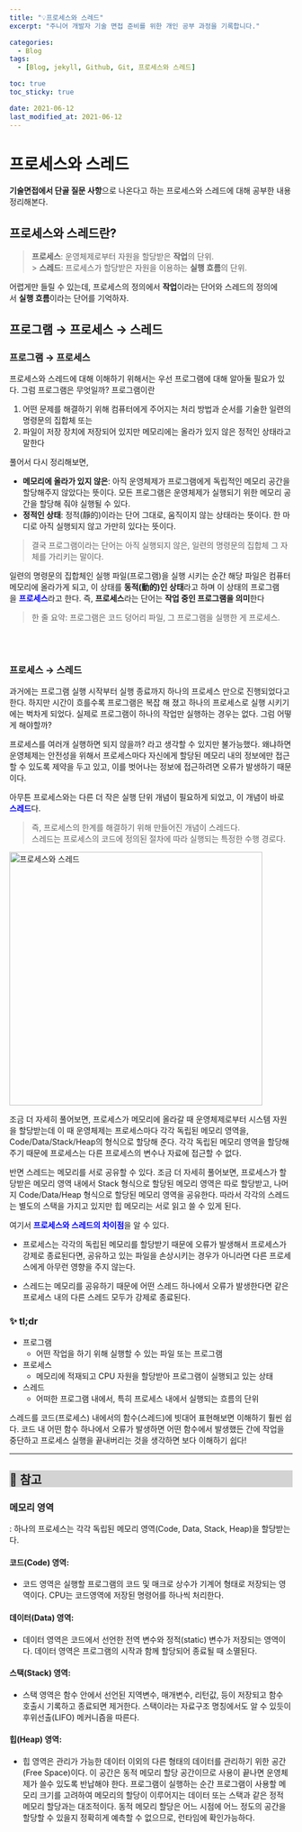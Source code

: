 ```yaml
---
title: "💡프로세스와 스레드"
excerpt: "주니어 개발자 기술 면접 준비를 위한 개인 공부 과정을 기록합니다."

categories:
  - Blog
tags:
  - [Blog, jekyll, Github, Git, 프로세스와 스레드]

toc: true
toc_sticky: true

date: 2021-06-12
last_modified_at: 2021-06-12
---
```


# 프로세스와 스레드

**기술면접에서 단골 질문 사항**으로 나온다고 하는 프로세스와 스레드에 대해 공부한 내용 정리해본다.

## 프로세스와 스레드란?

> **프로세스**: 운영체제로부터 자원을 할당받은 **작업**의 단위. <br /> > **스레드**: 프로세스가 할당받은 자원을 이용하는 **실행 흐름**의 단위.

어렵게만 들릴 수 있는데, 프로세스의 정의에서 **작업**이라는 단어와 스레드의 정의에서 **실행 흐름**이라는 단어를 기억하자.

## 프로그램 → 프로세스 → 스레드

### 프로그램 → 프로세스

프로세스와 스레드에 대해 이해하기 위해서는 우선 프로그램에 대해 알아둘 필요가 있다. 그럼 프로그램은 무엇일까? 프로그램이란

1. 어떤 문제를 해결하기 위해 컴퓨터에게 주어지는 처리 방법과 순서를 기술한 일련의 명령문의 집합체 또는
2. 파일이 저장 장치에 저장되어 있지만 메모리에는 올라가 있지 않은 정적인 상태라고 말한다

풀어서 다시 정리해보면,<br />

- **메모리에 올라가 있지 않은**: 아직 운영체제가 프로그램에게 독립적인 메모리 공간을 할당해주지 않았다는 뜻이다. 모든 프로그램은 운영체제가 실행되기 위한 메모리 공간을 할당해 줘야 실행될 수 있다.
- **정적인 상태**: 정적(靜的)이라는 단어 그대로, 움직이지 않는 상태라는 뜻이다. 한 마디로 아직 실행되지 않고 가만히 있다는 뜻이다.

> 결국 프로그램이라는 단어는 아직 실행되지 않은, 일련의 명령문의 집합체 그 자체를 가리키는 말이다.

일련의 명령문의 집합체인 실행 파일(프로그램)을 실행 시키는 순간 해당 파일은 컴퓨터 메모리에 올라가게 되고, 이 상태를 **동적(動的)인 상태**라고 하며 이 상태의 프로그램을 <span style="color:blue">**프로세스**</span>라고 한다.
즉, **프로세스**라는 단어는 **작업 중인 프로그램을 의미**한다

> 한 줄 요약: 프로그램은 코드 덩어리 파일, 그 프로그램을 실행한 게 프로세스.

<br /><br />

### 프로세스 → 스레드

과거에는 프로그램 실행 시작부터 실행 종료까지 하나의 프로세스 만으로 진행되었다고 한다. 하지만 시간이 흐를수록 프로그램은 복잡 해 졌고 하나의 프로세스로 실행 시키기에는 벅차게 되었다. 실제로 프로그램이 하나의 작업만 실행하는 경우는 없다. 그럼 어떻게 해야할까?

프로세스를 여러개 실행하면 되지 않을까? 라고 생각할 수 있지만 불가능했다. 왜냐하면 운영체제는 안전성을 위해서 프로세스마다 자신에게 할당된 메모리 내의 정보에만 접근할 수 있도록 제약을 두고 있고, 이를 벗어나는 정보에 접근하려면 오류가 발생하기 때문이다.

아무튼 프로세스와는 다른 더 작은 실행 단위 개념이 필요하게 되었고, 이 개념이 바로 <span style="color:blue">**스레드**</span>다.

> 즉, 프로세스의 한계를 해결하기 위해 만들어진 개념이 스레드다. <br />
> 스레드는 프로세스의 코드에 정의된 절차에 따라 실행되는 특정한 수행 경로다.

<img alt="프로세스와 스레드" src="https://mblogthumb-phinf.pstatic.net/MjAxODAzMDFfMTkz/MDAxNTE5ODM5NTQ4MTQ2.kFxrV0b3md0ukj58I4_Us7IILfMx2h-Sm7Eo_mB8O90g.J9MYHCS2xFR9uNw0uDl-WZ5iGaiQAEFC-aLiZ8uktq4g.PNG.gjcka1234/ccc.png?type=w800" width="450px" ></img><br/>

조금 더 자세히 풀어보면,
프로세스가 메모리에 올라갈 때 운영체제로부터 시스템 자원을 할당받는데 이 때 운영체제는 프로세스마다 각각 독립된 메모리 영역을, Code/Data/Stack/Heap의 형식으로 할당해 준다. 각각 독립된 메모리 영역을 할당해 주기 때문에 프로세스는 다른 프로세스의 변수나 자료에 접근할 수 없다.

반면 스레드는 메모리를 서로 공유할 수 있다. 조금 더 자세히 풀어보면, 프로세스가 할당받은 메모리 영역 내에서 Stack 형식으로 할당된 메모리 영역은 따로 할당받고, 나머지 Code/Data/Heap 형식으로 할당된 메모리 영역을 공유한다. 따라서 각각의 스레드는 별도의 스택을 가지고 있지만 힙 메모리는 서로 읽고 쓸 수 있게 된다.

여기서 <span style="color:blue">**프로세스와 스레드의 차이점**</span>을 알 수 있다.

- 프로세스는 각각의 독립된 메모리를 할당받기 때문에 오류가 발생해서 프로세스가 강제로 종료된다면, 공유하고 있는 파일을 손상시키는 경우가 아니라면 다른 프로세스에게 아무런 영향을 주지 않는다.

- 스레드는 메모리를 공유하기 때문에 어떤 스레드 하나에서 오류가 발생한다면 같은 프로세스 내의 다른 스레드 모두가 강제로 종료된다.

### ✨ tl;dr

- 프로그램
  - 어떤 작업을 하기 위해 실행할 수 있는 파일 또는 프로그램
- 프로세스
  - 메모리에 적재되고 CPU 자원을 할당받아 프로그램이 실행되고 있는 상태
- 스레드
  - 어떠한 프로그램 내에서, 특히 프로세스 내에서 실행되는 흐름의 단위

스레드를 코드(프로세스) 내에서의 함수(스레드)에 빗대어 표현해보면 이해하기 훨씬 쉽다. 코드 내 어떤 함수 하나에서 오류가 발생하면 어떤 함수에서 발생했든 간에 작업을 중단하고 프로세스 실행을 끝내버리는 것을 생각하면 보다 이해하기 쉽다!

---

## <p style="background:lightgray">🎁 참고</p>

### 메모리 영역

: 하나의 프로세스는 각각 독립된 메모리 영역(Code, Data, Stack, Heap)을 할당받는다.

#### 코드(Code) 영역:

- 코드 영역은 실행할 프로그램의 코드 및 매크로 상수가 기계어 형태로 저장되는 영역이다. CPU는 코드영역에 저장된 명령어를 하나씩 처리한다.

#### 데이터(Data) 영역:

- 데이터 영역은 코드에서 선언한 전역 변수와 정적(static) 변수가 저장되는 영역이다. 데이터 영역은 프로그램의 시작과 함께 할당되어 종료될 때 소멸된다.

#### 스택(Stack) 영역:

- 스택 영역은 함수 안에서 선언된 지역변수, 매개변수, 리턴값, 등이 저장되고 함수 호출시 기록하고 종료되면 제거한다. 스택이라는 자료구조 명칭에서도 알 수 있듯이 후위선출(LIFO) 메커니즘을 따른다.

#### 힙(Heap) 영역:

- 힙 영역은 관리가 가능한 데이터 이외의 다른 형태의 데이터를 관리하기 위한 공간(Free Space)이다. 이 공간은 동적 메모리 할당 공간이므로 사용이 끝나면 운영체제가 쓸수 있도록 반납해야 한다. 프로그램이 실행하는 순간 프로그램이 사용할 메모리 크기를 고려하여 메모리의 할당이 이루어지는 데이터 또는 스택과 같은 정적 메모리 할당과는 대조적이다. 동적 메모리 할당은 어느 시점에 어느 정도의 공간을 할당할 수 있을지 정확히게 예측할 수 없으므로, 런타임에 확인가능하다.
